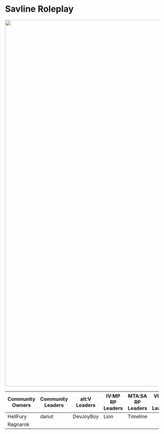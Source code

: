 # Savline Roleplay

<p align="center">
<img width="1200" src="https://i.imgur.com/jCFwIyz.jpg">
</p>

<div align="center">
<table>
<thead>
  <tr>
    <th>Community Owners</th>
    <th>Community Leaders</th>
    <th>alt:V Leaders</th>
    <th>IV:MP RP Leaders</th>
    <th>MTA:SA RP Leaders<br</th>
    <th>VC:MP RP Leaders<br</th>
    <th>alt:V RP Developers</th>
    <th>IV:MP RP Developers</th>
    <th>MTA:SA RP Developers</th>
    <th>VC:MP RP Developers</th>
  </tr>
</thead>
<tbody>
  <tr>
    <td>HellFury</td>
    <td>danut</td>
    <td>DevJoyBoy</td>
    <td>Lion</td>
    <td>Timeline</td>
    <td></td>
    <td>DevJoyBoy</td>
    <td>Lion</td>
    <td>Lambs</td>
    <td>Motley</td>
  </tr>
  <tr>
    <td>Ragnarok</td>
    <td></td>
    <td></td>
    <td></td>
    <td></td>
    <td></td>
    <td>danut</td>
    <td></td>
    <td>Ianec</td>
    <td>SEVASuit</td>
  </tr>
</tbody>
</table>
  </div>
